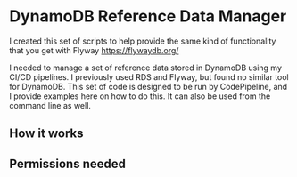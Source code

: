 # DynamoDB Reference Data Manager
I created this set of scripts to help provide the same kind of functionality that you get with Flyway https://flywaydb.org/

I needed to manage a set of reference data stored in DynamoDB using my CI/CD pipelines.  I previously used RDS and Flyway, but found no similar tool for DynamoDB.  This set of code is designed to be run by CodePipeline, and I provide examples here on how to do this.  It can also be used from the command line as well.

## How it works

## Permissions needed

